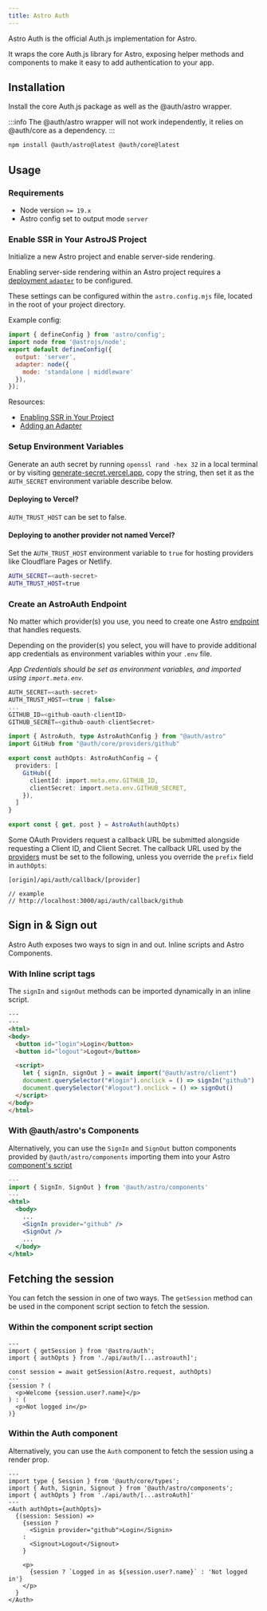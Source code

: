 ```yaml
---
title: Astro Auth
---
```


Astro Auth is the official Auth.js implementation for Astro. 

It wraps the core Auth.js library for Astro, exposing helper methods and components to make it easy to add authentication to your app.

## Installation

Install the core Auth.js package as well as the @auth/astro wrapper.

:::info
The @auth/astro wrapper will not work independently, it relies on @auth/core as a dependency.
:::

```bash
npm install @auth/astro@latest @auth/core@latest
```

## Usage

### Requirements
- Node version `>= 19.x`
- Astro config set to output mode `server`

### Enable SSR in Your AstroJS Project

Initialize a new Astro project and enable server-side rendering.

Enabling server-side rendering within an Astro project requires a [deployment `adapter`](https://docs.astro.build/en/guides/deploy/) to be configured.

These settings can be configured within the `astro.config.mjs` file, located in the root of your project directory.

Example config:
```js title="astro.config.mjs"
import { defineConfig } from 'astro/config';
import node from '@astrojs/node';
export default defineConfig({
  output: 'server',
  adapter: node({
    mode: 'standalone | middleware'
  }),
});
```

Resources:
- [Enabling SSR in Your Project](https://docs.astro.build/en/guides/server-side-rendering/#enabling-ssr-in-your-project)
- [Adding an Adapter](https://docs.astro.build/en/guides/server-side-rendering/#adding-an-adapter)

### Setup Environment Variables

Generate an auth secret by running `openssl rand -hex 32` in a local terminal or by visiting [generate-secret.vercel.app](https://generate-secret.vercel.app/32), copy the string, then set it as the `AUTH_SECRET` environment variable describe below.

#### Deploying to Vercel?
`AUTH_TRUST_HOST` can be set to false.

#### Deploying to another provider not named Vercel?
Set the `AUTH_TRUST_HOST` environment variable to `true` for hosting providers like Cloudflare Pages or Netlify.

```sh
AUTH_SECRET=<auth-secret>
AUTH_TRUST_HOST=true
```

### Create an AstroAuth Endpoint

No matter which provider(s) you use, you need to create one Astro [endpoint](https://docs.astro.build/en/core-concepts/endpoints/) that handles requests. 

Depending on the provider(s) you select, you will have to provide additional app credentials as environment variables within your `.env` file.

*App Credentials should be set as environment variables, and imported using `import.meta.env`.*

```ts title=".env"
AUTH_SECRET=<auth-secret>
AUTH_TRUST_HOST=<true | false>
...
GITHUB_ID=<github-oauth-clientID>
GITHUB_SECRET=<github-oauth-clientSecret>
```

```ts title="src/pages/api/auth/[...astroauth].ts"
import { AstroAuth, type AstroAuthConfig } from "@auth/astro"
import GitHub from "@auth/core/providers/github"

export const authOpts: AstroAuthConfig = {
  providers: [
    GitHub({
      clientId: import.meta.env.GITHUB_ID,
      clientSecret: import.meta.env.GITHUB_SECRET,
    }),
  ]
}

export const { get, post } = AstroAuth(authOpts)
```
Some OAuth Providers request a callback URL be submitted alongside requesting a Client ID, and Client Secret. 
The callback URL used by the [providers](https://authjs.dev/reference/core/modules/providers) must be set to the following, unless you override the `prefix` field in `authOpts`:
```
[origin]/api/auth/callback/[provider]

// example
// http://localhost:3000/api/auth/callback/github
```



## Sign in & Sign out

Astro Auth exposes two ways to sign in and out. Inline scripts and Astro Components.

### With Inline script tags

The `signIn` and `signOut` methods can be imported dynamically in an inline script.

```html
---
---
<html>
<body>
  <button id="login">Login</button>
  <button id="logout">Logout</button>

  <script>
    let { signIn, signOut } = await import("@auth/astro/client")
    document.querySelector("#login").onclick = () => signIn("github")
    document.querySelector("#logout").onclick = () => signOut()
  </script>
</body>
</html>
```
### With @auth/astro's Components

Alternatively, you can use the `SignIn` and `SignOut` button components provided by `@auth/astro/components` importing them into your Astro [component's script](https://docs.astro.build/en/core-concepts/astro-components/#the-component-script) 

```jsx
---
import { SignIn, SignOut } from '@auth/astro/components'
---
<html>
  <body>
    ...
    <SignIn provider="github" />
    <SignOut />
    ...
  </body>
</html>
```

## Fetching the session

You can fetch the session in one of two ways. The `getSession` method can be used in the component script section to fetch the session.

### Within the component script section

```tsx title="src/pages/index.astro"
---
import { getSession } from '@astro/auth';
import { authOpts } from './api/auth/[...astroauth]';

const session = await getSession(Astro.request, authOpts)
---
{session ? (
  <p>Welcome {session.user?.name}</p>
) : (
  <p>Not logged in</p>
)}
```
### Within the Auth component

Alternatively, you can use the `Auth` component to fetch the session using a render prop.

```tsx title="src/pages/index.astro"
---
import type { Session } from '@auth/core/types';
import { Auth, Signin, Signout } from '@auth/astro/components';
import { authOpts } from './api/auth/[...astroAuth]'
---
<Auth authOpts={authOpts}>
  {(session: Session) => 
    {session ? 
      <Signin provider="github">Login</Signin>
    :
      <Signout>Logout</Signout>
    }

    <p>
      {session ? `Logged in as ${session.user?.name}` : 'Not logged in'}
    </p>
  }
</Auth>
```
